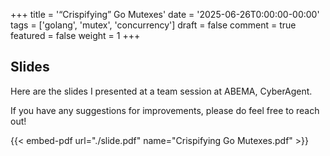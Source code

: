 +++
title = '“Crispifying” Go Mutexes'
date = '2025-06-26T0:00:00-00:00'
tags = ['golang', 'mutex', 'concurrency']
draft = false
comment = true
featured = false
weight = 1
+++

## Slides

Here are the slides I presented at a team session at ABEMA, CyberAgent.

If you have any suggestions for improvements, please do feel free to reach out!

{{< embed-pdf url="./slide.pdf" name="Crispifying Go Mutexes.pdf" >}}
